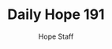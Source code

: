 ---
image: /assets/img/daily-hope-default-artwork.png
title: Daily Hope 191
number: 191
categories:
  - Daily Hope
author: Hope Staff
notes: Daily Hope 191
embed: >-
  <iframe style="border-radius:12px" src="https://open.spotify.com/embed/episode/4h3M8TTYtOCgmruWWpZFiG?utm_source=generator" width="100%" height="352" frameBorder="0" allowfullscreen="" allow="autoplay; clipboard-write; encrypted-media; fullscreen; picture-in-picture" loading="lazy"></iframe>
---
